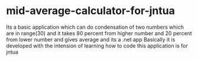 # mid-average-calculator-for-jntua
Its a basic application which can do condensation of two numbers which are in range(30) and it takes 80 percent from higher number and 20 percent from lower number and gives average and its a .net app
Basically it is developed with the intension of learning how to code 
this application is for jntua
